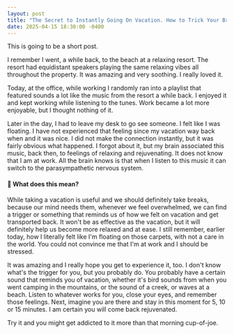 ```yaml
---
layout: post
title: "The Secret to Instantly Going On Vacation. How to Trick Your Brain."
date: 2025-04-15 18:30:00 -0400
---
```


This is going to be a short post. 

I remember I went, a while back, to the beach at a relaxing resort. The resort had equidistant speakers playing the same relaxing vibes all throughout the property. It was amazing and very soothing. I really loved it. 

Today, at the office, while working I randomly ran into a playlist that featured sounds a lot like the music from the resort a while back. I enjoyed it and kept working while listening to the tunes. Work became a lot more enjoyable, but I thought nothing of it. 

Later in the day, I had to leave my desk to go see someone. I felt like I was floating. I have not experienced that feeling since my vacation way back when and it was nice. I did not make the connection instantly, but it was fairly obvious what happened. I forgot about it, but my brain associated this music, back then, to feelings of relaxing and rejuvenating. It does not know that I am at work. All the brain knows is that when I listen to this music it can switch to the parasympathetic nervous system. 

#### 🤔 What does this mean?

While taking a vacation is useful and we should definitely take breaks, because our mind needs them, whenever we feel overwhelmed, we can find a trigger or something that reminds us of how we felt on vacation and get transported back. It won't be as effective as the vacation, but it will definitely help us become more relaxed and at ease. I still remember, earlier today, how I literally felt like I'm floating on those carpets, with not a care in the world. You could not convince me that I'm at work and I should be stressed. 

It was amazing and I really hope you get to experience it, too. I don't know what's the trigger for you, but you probably do. You probably have a certain sound that reminds you of vacation, whether it's bird sounds from when you went camping in the mountains, or the sound of a creek, or waves at a beach. Listen to whatever works for you, close your eyes,  and remember those feelings. Next, imagine you are there and stay in this moment for 5, 10 or 15 minutes. I am certain you will come back rejuvenated.

Try it and you might get addicted to it more than that morning cup-of-joe.
